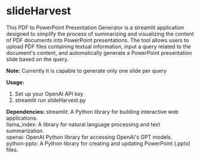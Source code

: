 # slideHarvest

This PDF to PowerPoint Presentation Generator is a streamlit application designed to simplify the process of summarizing and visualizing the content of PDF documents into PowerPoint presentations. The tool allows users to upload PDF files containing textual information, input a query related to the document's content, and automatically generate a PowerPoint presentation slide based on the query. 

**Note:** Currently it is capable to generate only one slide per query

**Usage:**
1. Set up your OpenAI API key
2. streamlit run slideHarvest.py

**Dependencies:**
streamlit: A Python library for building interactive web applications.  
llama_index: A library for natural language processing and text summarization.  
openai: OpenAI Python library for accessing OpenAI's GPT models.  
python-pptx: A Python library for creating and updating PowerPoint (.pptx) files.  
